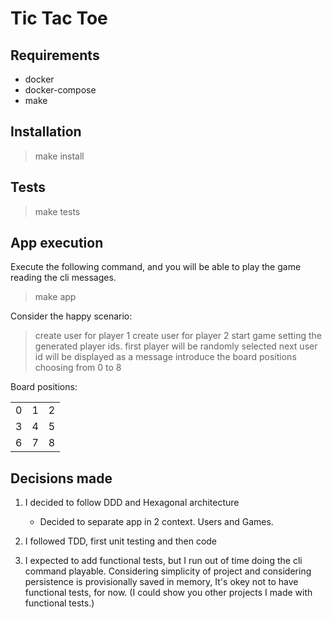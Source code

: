 # Tic Tac Toe

## Requirements

- docker
- docker-compose
- make

## Installation 

> make install

## Tests

> make tests
 
## App execution

Execute the following command, and you will be able to play the game reading the cli messages.


> make app

Consider the happy scenario:
> create user for player 1
> create user for player 2
> start game setting the generated player ids.
> first player will be randomly selected
> next user id will be displayed as a message
> introduce the board positions choosing from 0 to 8

Board positions:

|   |   |   |
|---|---|---|
|  0 | 1  | 2  |
|  3 | 4  | 5  |
|  6 | 7  | 8  |


## Decisions made

1. I decided to follow DDD and Hexagonal architecture 
   - Decided to separate app in 2 context. Users and Games.
   
2. I followed TDD, first unit testing and then code
3. I expected to add functional tests, but I run out of time doing the cli command playable.
   Considering simplicity of project and considering persistence is provisionally saved in memory, It's okey not to have functional tests, for now.
   (I could show you other projects I made with functional tests.)
